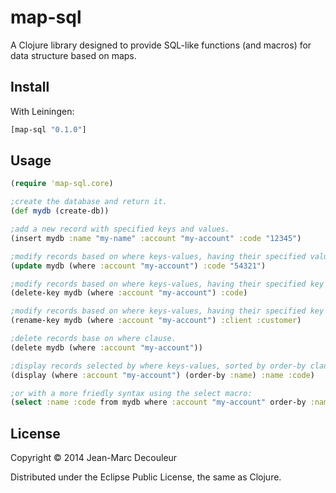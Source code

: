 # map-sql

A Clojure library designed to provide SQL-like functions (and macros) for data structure based on maps.

## Install

With Leiningen:

``` clj
[map-sql "0.1.0"]
```

## Usage

```clj
(require 'map-sql.core)

;create the database and return it.
(def mydb (create-db))

;add a new record with specified keys and values.
(insert mydb :name "my-name" :account "my-account" :code "12345")

;modify records based on where keys-values, having their specified value changed, or added, for the specified key.
(update mydb (where :account "my-account") :code "54321")

;modify records based on where keys-values, having their specified key (and associated value) removed.
(delete-key mydb (where :account "my-account") :code)

;modify records based on where keys-values, having their specified key renamed with new name.
(rename-key mydb (where :account "my-account") :client :customer)

;delete records base on where clause.
(delete mydb (where :account "my-account"))

;display records selected by where keys-values, sorted by order-by clause. Display specified keys or all if none specified.
(display (where :account "my-account") (order-by :name) :name :code)

;or with a more friedly syntax using the select macro:
(select :name :code from mydb where :account "my-account" order-by :name)
```

## License

Copyright © 2014 Jean-Marc Decouleur

Distributed under the Eclipse Public License, the same as Clojure.
